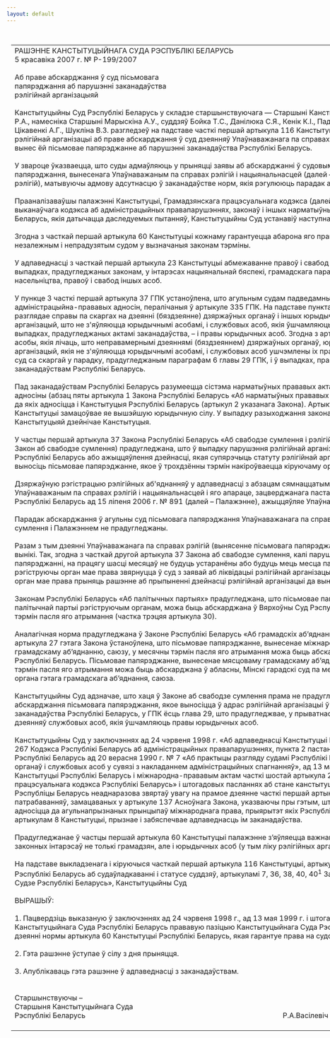 ```yaml
---
layout: default
---
```


<div style="margin: 0px auto; width: 1000px;">

<div id="flag">

 

</div>

<div id="fixedWidth">

<div id="body">

<div id="columnSpanned">

<div id="content" style="margin: 10px">

<table>
<colgroup>
<col style="width: 100%" />
</colgroup>
<tbody>
<tr class="odd">
<td><div data-align="center" style="text-transform: uppercase;">
Рашэнне Канстытуцыйнага Суда Рэспублікі Беларусь
</div>
<div data-align="center">
5 красавіка 2007 г. № Р-199/2007
</div>
<div data-align="left" style="width: 400px; margin-top: 20px; margin-bottom: 20px;">
Аб праве абскарджання ў суд пісьмовага папярэджання аб парушэнні заканадаўства рэлігійнай арганізацыяй
</div>
<div data-align="justify">
Канстытуцыйны Суд Рэспублікі Беларусь у складзе старшынствуючага — Старшыні Канстытуцыйнага Суда Васілевіча Р.А., намесніка Старшыні Марыскіна А.У., суддзяў Бойка Т.С., Данілюка С.Я., Кенік К.I., Падгрушы В.В., Філіпчык Р.I., Цікавенкі А.Г., Шукліна В.З. разгледзеў на падставе часткі першай артыкула 116 Канстытуцыі Рэспублікі Беларусь зварот рэлігійнай арганізацыі аб праве абскарджання ў суд дзеянняў Упаўнаважанага па справах рэлігій і нацыянальнасцей, які вынес ёй пісьмовае папярэджанне аб парушэнні заканадаўства Рэспублікі Беларусь.
</div>
<div data-align="justify">
 
</div>
<div data-align="justify">
У звароце ўказваецца, што суды адмаўляюць у прыняцці заявы аб абскарджанні ў судовым парадку пісьмовага папярэджання, вынесенага Упаўнаважаным па справах рэлігій і нацыянальнасцей (далей – Упаўнаважаны па справах рэлігій), матывуючы адмову адсутнасцю ў заканадаўстве норм, якія рэгулююць парадак абскарджання такіх дзеянняў.
</div>
<div data-align="justify">
 
</div>
<div data-align="justify">
Прааналізаваўшы палажэнні Канстытуцыі, Грамадзянскага працэсуальнага кодэкса (далей – ГПК), Працэсуальна-выканаўчага кодэкса аб адміністрацыйных правапарушэннях, законаў і іншых нарматыўных прававых актаў Рэспублікі Беларусь, якія датычацца даследуемых пытанняў, Канстытуцыйны Суд устанавіў наступнае.
</div>
<div data-align="justify">
 
</div>
<div data-align="justify">
Згодна з часткай першай артыкула 60 Канстытуцыі кожнаму гарантуецца абарона яго правоў і свабод кампетэнтным, незалежным і непрадузятым судом у вызначаныя законам тэрміны.
</div>
<div data-align="justify">
 
</div>
<div data-align="justify">
У адпаведнасці з часткай першай артыкула 23 Канстытуцыі абмежаванне правоў і свабод асобы дапускаецца толькі ў выпадках, прадугледжаных законам, у інтарэсах нацыянальнай бяспекі, грамадскага парадку, абароны маралі, здароўя насельніцтва, правоў і свабод іншых асоб.
</div>
<div data-align="justify">
 
</div>
<div data-align="justify">
У пункце 3 часткі першай артыкула 37 ГПК устаноўлена, што агульным судам падведамныя справы, якія ўзнікаюць з адміністрацыйна-прававых адносін, пералічаныя ў артыкуле 335 ГПК. На падставе пункта 5 артыкула 335 ГПК суд разглядае справы па скаргах на дзеянні (бяздзеянне) дзяржаўных органаў і іншых юрыдычных асоб, а таксама арганізацый, што не з'яўляюцца юрыдычнымі асобамі, і службовых асоб, якія ўшчамляюць правы грамадзян, а ў выпадках, прадугледжаных актамі заканадаўства, – і правы юрыдычных асоб. Згодна з артыкулам 358 ГПК юрыдычныя асобы, якія лічаць, што неправамернымі дзеяннямі (бяздзеяннем) дзяржаўных органаў, юрыдычных асоб, а таксама арганізацый, якія не з'яўляюцца юрыдычнымі асобамі, і службовых асоб ушчэмлены іх правы, маюць права звярнуцца ў суд са скаргай у парадку, прадугледжаным параграфам 6 главы 29 ГПК, і ў выпадках, прама прадугледжаных<span>   заканадаўствам Рэспублікі Беларусь.</span>
</div>
<div data-align="justify">
 
</div>
<div data-align="justify">
Пад заканадаўствам Рэспублікі Беларусь разумеецца сістэма нарматыўных прававых актаў, якія рэгулююць грамадскія адносіны (абзац пяты артыкула 1 Закона Рэспублікі Беларусь «Аб нарматыўных прававых актах Рэспублікі Беларусь»), да якіх адносіцца і Канстытуцыя Рэспублікі Беларусь (артыкул 2 указанага Закона). Артыкул 137 Канстытуцыі замацоўвае яе вышэйшую юрыдычную сілу. У выпадку разыходжання закона, дэкрэта або ўказа з Канстытуцыяй дзейнічае Канстытуцыя.
</div>
<div data-align="justify">
 
</div>
<div data-align="justify">
У частцы першай артыкула 37 Закона Рэспублікі Беларусь «Аб свабодзе сумлення і рэлігійных арганізацыях» (далей – Закон аб свабодзе сумлення) прадугледжана, што ў выпадку парушэння рэлігійнай арганізацыяй заканадаўства Рэспублікі Беларусь або ажыццяўлення дзейнасці, якая супярэчыць статуту рэлігійнай арганізацыі, рэгіструючы орган выносіць пісьмовае папярэджанне, якое ў трохдзённы тэрмін накіроўваецца кіруючаму органу рэлігійнай арганізацыі.
</div>
<div data-align="justify">
 
</div>
<div data-align="justify">
Дзяржаўную рэгістрацыю рэлігійных аб'яднанняў у адпаведнасці з абзацам сямнаццатым пункта 6 Палажэння аб Упаўнаважаным па справах рэлігій і нацыянальнасцей і яго апараце, зацверджанага пастановай Савета Міністраў Рэспублікі Беларусь ад 15 ліпеня 2006 г. № 891 (далей – Палажэнне), ажыццяўляе Упаўнаважаны па справах рэлігій.
</div>
<div data-align="justify">
 
</div>
<div data-align="justify">
Парадак абскарджання ў агульны суд пісьмовага папярэджання Упаўнаважанага па справах рэлігій Законам аб свабодзе сумлення і Палажэннем не прадугледжаны.
</div>
<div data-align="justify">
 
</div>
<div data-align="justify">
Разам з тым дзеянні Упаўнаважанага па справах рэлігій (вынясенне пісьмовага папярэджання) цягнуць пэўныя прававыя вынікі. Так, згодна з часткай другой артыкула 37 Закона аб свабодзе сумлення, калі парушэнні, указаныя ў пісьмовым папярэджанні, на працягу шасці месяцаў не будуць устаранёны або будуць мець месца паўторна на працягу года, рэгіструючы орган мае права звярнуцца ў суд з заявай аб ліквідацыі рэлігійнай арганізацыі. Пры гэтым рэгіструючы орган мае права прыняць рашэнне аб прыпыненні дзейнасці рэлігійнай арганізацыі да вынясення судовага рашэння.
</div>
<div data-align="justify">
 
</div>
<div data-align="justify">
Законам Рэспублікі Беларусь «Аб палітычных партыях» прадугледжана, што пісьмовае папярэджанне, вынесенае палітычнай партыі рэгіструючым органам, можа быць абскарджана ў Вярхоўны Суд Рэспублікі Беларусь у месячны тэрмін пасля яго атрымання (частка трэцяя артыкула 30).
</div>
<div data-align="justify">
 
</div>
<div data-align="justify">
Аналагічная норма прадугледжана ў Законе Рэспублікі Беларусь «Аб грамадскіх аб’яднаннях». Так, часткай чацвёртай артыкула 27 гэтага Закона ўстаноўлена, што пісьмовае папярэджанне, вынесенае міжнароднаму або рэспубліканскаму грамадскаму аб’яднанню, саюзу, у месячны тэрмін пасля яго атрымання можа быць абскарджана ў Вярхоўны Суд Рэспублікі Беларусь. Пісьмовае папярэджанне, вынесенае мясцоваму грамадскаму аб’яднанню, саюзу, у месячны тэрмін пасля яго атрымання можа быць абскарджана ў абласны, Мінскі гарадскі суд па месцы знаходжання кіруючага органа гэтага грамадскага аб’яднання, саюза.
</div>
<div data-align="justify">
 
</div>
<div data-align="justify">
Канстытуцыйны Суд адзначае, што хаця ў Законе аб свабодзе сумлення прама не прадугледжана права судовага абскарджання пісьмовага папярэджання, якое выносіцца ў адрас рэлігійнай арганізацыі ў выпадку парушэння ёю заканадаўства Рэспублікі Беларусь, у ГПК ёсць глава 29, што прадугледжвае, у прыватнасці, парадак абскарджання дзеянняў службовых асоб, якія ўшчамляюць правы юрыдычных асоб.
</div>
<div data-align="justify">
 
</div>
<div data-align="justify">
Канстытуцыйны Суд у заключэннях ад 24 чэрвеня 1998 г. «Аб адпаведнасці Канстытуцыі Рэспублікі Беларусь артыкула 267 Кодэкса Рэспублікі Беларусь аб адміністрацыйных правапарушэннях, пункта 2 пастановы Пленума Вярхоўнага Суда Рэспублікі Беларусь ад 20 верасня 1990 г. № 7 «Аб практыцы разгляду судамі Рэспублікі Беларусь скарг на дзеянні органаў і службовых асоб у сувязі з накладаннем адміністрацыйных спагнанняў», ад 13 мая 1999 г. «Аб адпаведнасці Канстытуцыі Рэспублікі Беларусь і міжнародна-прававым актам часткі шостай артыкула 209 Крымінальна-працэсуальнага кодэкса Рэспублікі Беларусь» і штогадовых пасланнях аб стане канстытуцыйнай законнасці ў Рэспубліцы Беларусь неаднаразова звяртаў увагу на прамое дзеянне часткі першай артыкула 60 Канстытуцыі ў сілу патрабаванняў, замацаваных у артыкуле 137 Асноўнага Закона, указваючы пры гэтым, што права на судовую абарону адносіцца да агульнапрызнаных прынцыпаў міжнароднага права, прыярытэт якіх Рэспубліка Беларусь, згодна з артыкулам 8 Канстытуцыі, прызнае і забяспечвае адпаведнасць ім заканадаўства.
</div>
<div data-align="justify">
 
</div>
<div data-align="justify">
Прадугледжанае ў частцы першай артыкула 60 Канстытуцыі палажэнне з’яўляецца важнай гарантыяй абароны правоў і законных інтарэсаў не толькі грамадзян, але і юрыдычных асоб (у тым ліку рэлігійных арганізацый).
</div>
<div data-align="justify">
 
</div>
<div data-align="justify">
На падставе выкладзенага і кіруючыся часткай першай артыкула 116 Канстытуцыі, артыкуламі 22 і 24 Кодэкса Рэспублікі Беларусь аб судаўладкаванні і статусе суддзяў, артыкуламі 7, 36, 38, 40, 40<sup>1</sup> Закона «Аб Канстытуцыйным Судзе Рэспублікі Беларусь», Канстытуцыйны Суд
</div>
<div data-align="justify">
 
</div>
<div data-align="center">
ВЫРАШЫЎ:
</div>
<div>
<strong> </strong>
</div>
<div data-align="justify">
1. Пацвердзіць выказаную ў заключэннях ад 24 чэрвеня 1998 г., ад 13 мая 1999 г. і штогадовых пасланнях Канстытуцыйнага Суда Рэспублікі Беларусь прававую пазіцыю Канстытуцыйнага Суда Рэспублікі Беларусь аб прамым дзеянні нормы артыкула 60 Канстытуцыі Рэспублікі Беларусь, якая гарантуе права на судовую абарону.
</div>
<div data-align="justify">
 
</div>
<div data-align="justify">
2. Гэта рашэнне ўступае ў сілу з дня прыняцця.
</div>
<div data-align="justify">
 
</div>
<div data-align="justify">
3. Апублікаваць гэта рашэнне ў адпаведнасці з заканадаўствам.
</div>
<div>
 
</div>
<div>
 
</div>
<div>
Старшынствуючы –
</div>
<div>
Старшыня Канстытуцыйнага Суда
</div>
<div>
Рэспублікі Беларусь<span>                                                                                                        Р.А.Васілевіч</span>
</div>
<div>
 
</div></td>
</tr>
</tbody>
</table>

</div>

<div class="terminator">

 

</div>

</div>

</div>

</div>

</div>
